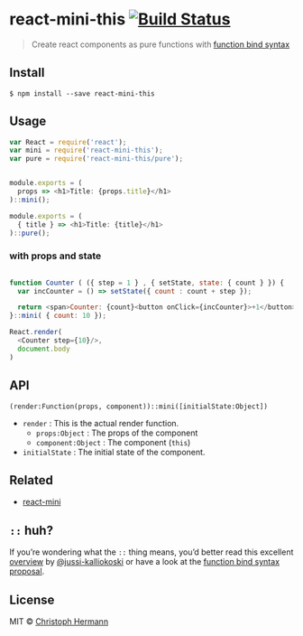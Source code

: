 # react-mini-this [![Build Status](https://travis-ci.org/stoeffel/react-mini-this.svg?branch=master)](https://travis-ci.org/stoeffel/react-mini-this)

> Create react components as pure functions with [function bind syntax][fbs]

## Install

```
$ npm install --save react-mini-this
```


## Usage

```js
var React = require('react');
var mini = require('react-mini-this');
var pure = require('react-mini-this/pure');


module.exports = (
  props => <h1>Title: {props.title}</h1> 
)::mini();

module.exports = (
  { title } => <h1>Title: {title}</h1> 
)::pure();
```

### with props and state

```js

function Counter ( ({ step = 1 } , { setState, state: { count } }) { 
  var incCounter = () => setState({ count : count + step });

  return <span>Counter: {count}<button onClick={incCounter}>+1</button></span> 
}::mini( { count: 10 });

React.render(
  <Counter step={10}/>,
  document.body
)
```

## API

`(render:Function(props, component))::mini([initialState:Object])`

* `render` : This is the actual render function.
  * `props:Object` : The props of the component
  * `component:Object` : The component (`this`)
* `initialState` : The initial state of the component.

## Related

* [react-mini][rm]

## `::` huh?

If you’re wondering what the `::` thing means, you’d better read this excellent [overview](https://github.com/jussi-kalliokoski/trine/blob/5b735cbfb6b28ae94bac0446d9ecd5ce51fb149b/README.md#why) by [@jussi-kalliokoski](https://github.com/jussi-kalliokoski) or have a look at the [function bind syntax proposal][fbs].


## License

MIT © [Christoph Hermann](http://stoeffel.github.io)

[fbs]: https://github.com/zenparsing/es-function-bind
[rm]: https://github.com/stoeffel/react-mini
